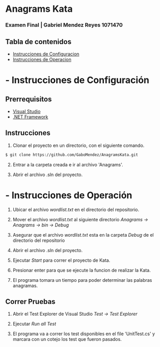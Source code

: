 # Anagrams Kata
### Examen Final | Gabriel Mendez Reyes 1071470


## Tabla de contenidos

- [Instrucciones de Configuracion](#Instrucciones-de-Configuración)
- [Instrucciones de Operacion](#Instrucciones-de-Operación)



# - Instrucciones de Configuración

## Prerrequisitos
- [Visual Studio](https://visualstudio.microsoft.com/es/?rr=https%3A%2F%2Fdocs.microsoft.com%2Fen-us%2Fvisualstudio%2F%3Fview%3Dvs-2019)
- [.NET Framework](https://docs.microsoft.com/en-us/dotnet/)

## Instrucciones

1. Clonar el proyecto en un directorio, con el siguiente comando.
```sh
$ git clone https://github.com/GaboMendez/AnagramsKata.git
```

2. Entrar a la carpeta creada e ir al archivo 'Anagrams'.

3. Abrir el archivo .sln del proyecto.

# - Instrucciones de Operación

1. Ubicar el archivo *wordlist.txt* en el directorio del repositorio.

2. Mover el archivo *wordlist.txt* al siguiente directorio *Anagrams -> Anagrams -> bin -> Debug* 

3. Asegurar que el archivo *wordlist.txt* esta en la carpeta *Debug* de el directorio del repositorio

4. Abrir el archivo .sln del proyecto.

5. Ejecutar *Start* para correr el proyecto de Kata.

6. Presionar enter para que se ejecute la funcion de realizar la Kata.

7. El programa tomara un tiempo para poder determinar las palabras anagramas.

## Correr Pruebas

1. Abrir el Test Explorer de Visual Studio *Test -> Test Explorer*

2. Ejecutar *Run all Test*

3. El programa va a correr los test disponibles en el file 'UnitTest.cs' y marcara con un cotejo los test que fueron pasados.
